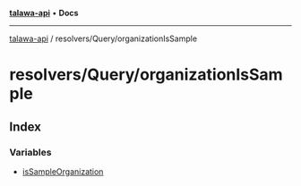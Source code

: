 [**talawa-api**](../../../README.md) • **Docs**

***

[talawa-api](../../../modules.md) / resolvers/Query/organizationIsSample

# resolvers/Query/organizationIsSample

## Index

### Variables

- [isSampleOrganization](variables/isSampleOrganization.md)

